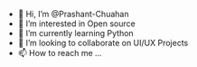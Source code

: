 - 👋 Hi, I’m @Prashant-Chuahan
- 👀 I’m interested in Open source
- 🌱 I’m currently learning Python
- 💞️ I’m looking to collaborate on UI/UX Projects
- 📫 How to reach me ...

<!---
Prashant-Chuahan/Prashant-Chuahan is a ✨ special ✨ repository because its `README.md` (this file) appears on your GitHub profile.
You can click the Preview link to take a look at your changes.
--->
